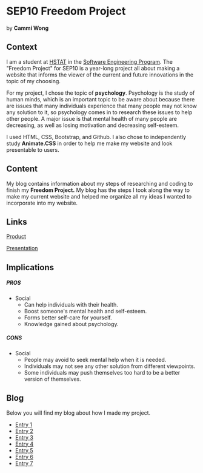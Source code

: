 # SEP10 Freedom Project
by **Cammi Wong**

## Context
I am a student at [HSTAT](https://www.hstat.org/) in the [Software Engineering Program](https://hstatsep.github.io/). The "Freedom Project" for SEP10 is a year-long project all about making a website that informs the viewer of the current and future innovations in the topic of my choosing.

For my project, I chose the topic of **psychology**. Psychology is the study of human minds, which is an important topic to be aware about because there are issues that many individuals experience that many people may not know any solution to it, so psychology comes in to research these issues to help other people. A major issue is that mental health of many people are decreasing, as well as losing motivation and decreasing self-esteem.

I used HTML, CSS, Bootstrap, and Github. I also chose to independently study **Animate.CSS** in order to help me make my website and look presentable to users.

## Content
My blog contains information about my steps of researching and coding to finish my **Freedom Project.** My blog has the steps I took along the way to make my current website and helped me organize all my ideas I wanted to incorporate into my website. 

## Links

[Product](https://cammiw4628.github.io/sep10-freedom-project/)

[Presentation](https://docs.google.com/presentation/d/12L73VpHOyYinmAZwQF8_afenQpk2v77hdC4LoMKFePA/edit?slide=id.g357ffb4221f_0_0#slide=id.g357ffb4221f_0_0)

## Implications
##### PROS
* Social
   *   Can help individuals with their health.
   *   Boost someone's mental health and self-esteem.
   *   Forms better self-care for yourself.
   *   Knowledge gained about psychology.
##### CONS
* Social
   *   People may avoid to seek mental help when it is needed.
   *   Individuals may not see any other solution from different viewpoints.
   *   Some individuals may push themselves too hard to be a better version of themselves.

## Blog
Below you will find my blog about how I made my project.

* [Entry 1](blog/entry01.md)
* [Entry 2](blog/entry02.md)
* [Entry 3](blog/entry03.md)
* [Entry 4](blog/entry04.md)
* [Entry 5](blog/entry05.md)
* [Entry 6](blog/entry06.md)
* [Entry 7](blog/entry07.md)
